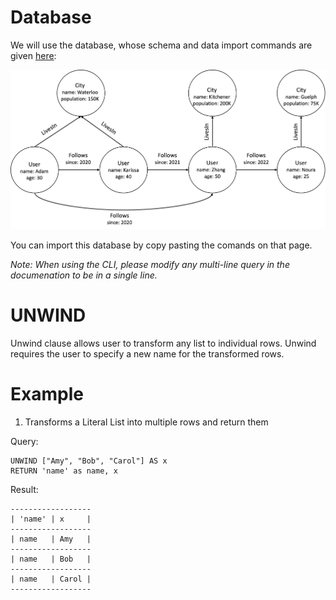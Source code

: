 # Database
We will use the database, whose schema and data import commands are given [here](example-database.md):

<img src="running-example.png" width="800">

You can import this database by copy pasting the comands on that page. 

*Note: When using the CLI, please modify any multi-line query in the documenation to be in a single line.*

# UNWIND
Unwind clause allows user to transform any list to individual rows. Unwind requires the user to specify a new name for the transformed rows.

# Example
1. Transforms a Literal List into multiple rows and return them

Query:
```
UNWIND ["Amy", "Bob", "Carol"] AS x
RETURN 'name' as name, x
```

Result:
```
------------------
| 'name' | x     |
------------------
| name   | Amy   |
------------------
| name   | Bob   |
------------------
| name   | Carol |
------------------
```
